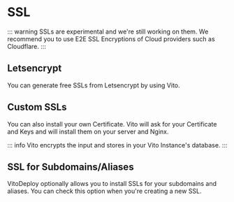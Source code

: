 # SSL

::: warning
SSLs are experimental and we're still working on them. We recommend you to use E2E SSL Encryptions of Cloud providers such as Cloudflare.
:::

## Letsencrypt

You can generate free SSLs from Letsencrypt by using Vito.

## Custom SSLs

You can also install your own Certificate. Vito will ask for your Certificate and Keys and will install them on your server and Nginx.

::: info
Vito encrypts the input and stores in your Vito Instance's database.
:::

## SSL for Subdomains/Aliases

VitoDeploy optionally allows you to install SSLs for your subdomains and aliases. You can check this option when you're creating a new SSL.
